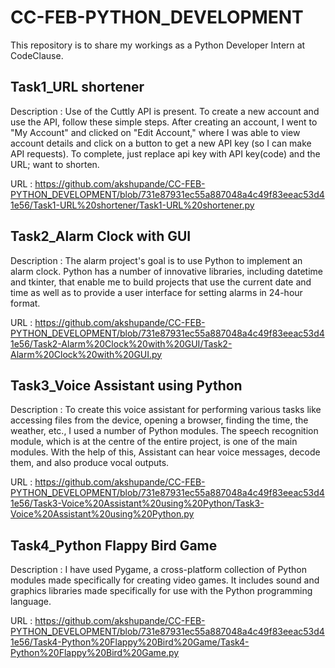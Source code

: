 # CC-FEB-PYTHON_DEVELOPMENT
 This repository is to share my workings as a Python Developer Intern at CodeClause.

## Task1_URL shortener

Description : Use of the Cuttly API is present. To create a new account and use the API, follow these simple steps. After creating an account, I went to "My Account" and clicked on "Edit Account," where I was able to view account details and click on a button to get a new API key (so I can make API requests). To complete, just replace api key with API key(code) and the URL; want to shorten.

URL : https://github.com/akshupande/CC-FEB-PYTHON_DEVELOPMENT/blob/731e87931ec55a887048a4c49f83eeac53d41e56/Task1-URL%20shortener/Task1-URL%20shortener.py


## Task2_Alarm Clock with GUI

Description : The alarm project's goal is to use Python to implement an alarm clock. Python has a number of innovative libraries, including datetime and tkinter, that enable me to build projects that use the current date and time as well as to provide a user interface for setting alarms in 24-hour format.

URL : https://github.com/akshupande/CC-FEB-PYTHON_DEVELOPMENT/blob/731e87931ec55a887048a4c49f83eeac53d41e56/Task2-Alarm%20Clock%20with%20GUI/Task2-Alarm%20Clock%20with%20GUI.py

## Task3_Voice Assistant using Python

Description : To create this voice assistant for performing various tasks like accessing files from the device, opening a browser, finding the time, the weather, etc., I used a number of Python modules. The speech recognition module, which is at the centre of the entire project, is one of the main modules. With the help of this, Assistant can hear voice messages, decode them, and also produce vocal outputs.

URL : https://github.com/akshupande/CC-FEB-PYTHON_DEVELOPMENT/blob/731e87931ec55a887048a4c49f83eeac53d41e56/Task3-Voice%20Assistant%20using%20Python/Task3-Voice%20Assistant%20using%20Python.py

## Task4_Python Flappy Bird Game

Description : I have used Pygame, a cross-platform collection of Python modules made specifically for creating video games. It includes sound and graphics libraries made specifically for use with the Python programming language.

URL : https://github.com/akshupande/CC-FEB-PYTHON_DEVELOPMENT/blob/731e87931ec55a887048a4c49f83eeac53d41e56/Task4-Python%20Flappy%20Bird%20Game/Task4-Python%20Flappy%20Bird%20Game.py
